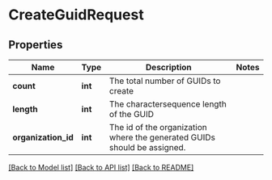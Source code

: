 # CreateGuidRequest

## Properties
Name | Type | Description | Notes
------------ | ------------- | ------------- | -------------
**count** | **int** | The total number of GUIDs to create | 
**length** | **int** | The charactersequence length of the GUID | 
**organization_id** | **int** | The id of the organization where the generated GUIDs should be assigned. | 

[[Back to Model list]](../README.md#documentation-for-models) [[Back to API list]](../README.md#documentation-for-api-endpoints) [[Back to README]](../README.md)



